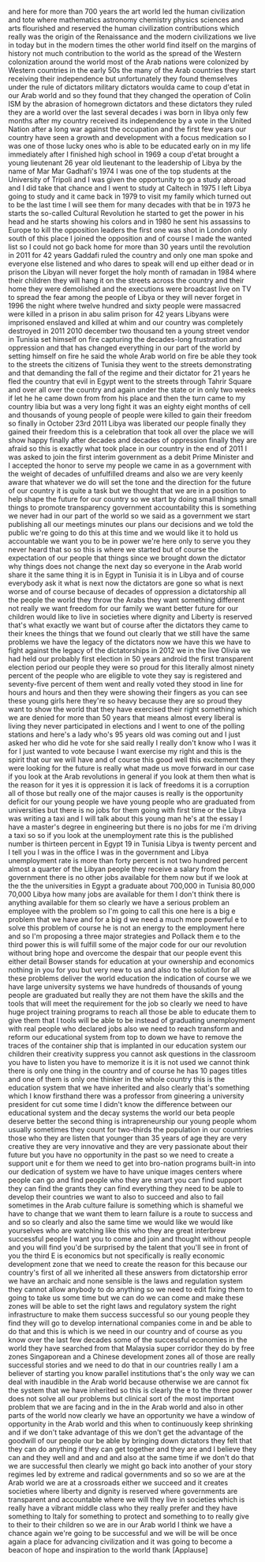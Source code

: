 
and here for more than 700 years the art
world led the human civilization and
tote where mathematics astronomy
chemistry physics sciences and arts
flourished and reserved the human
civilization contributions which really
was the origin of the Renaissance and
the modern civilizations we live in
today but in the modern times the other
world find itself on the margins of
history not much contribution to the
world as the spread of the Western
colonization around the world most of
the Arab nations were colonized by
Western countries in the early 50s the
many of the Arab countries they start
receiving their independence but
unfortunately they found themselves
under the rule of dictators military
dictators woulda came to coup d&#39;etat in
our Arab world and so they found that
they changed the operation of Colin ISM
by the abrasion of homegrown dictators
and these dictators they ruled they are
a world over the last several decades i
was born in libya only few months after
my country received its independence by
a vote in the United Nation after a long
war against the occupation and the first
few years our country have seen a growth
and development with a focus medication
so I was one of those lucky ones who is
able to be educated early on in my life
immediately after I finished high school
in 1969 a coup d&#39;etat brought a young
lieutenant 26 year old lieutenant to the
leadership of Libya by the name of Mar
Mar Gadhafi&#39;s 1974
I was one of the top students at the
University of Tripoli and I was given
the opportunity to go a study abroad and
I did take that chance and I went to
study at Caltech in 1975 I left Libya
going to study and it came back in 1979
to visit my family which turned out to
be the last time I will see them for
many decades with that be in 1973 he
starts the so-called Cultural Revolution
he started to get the power in his head
and he starts showing his colors and in
1980 he sent his assassins to Europe to
kill the opposition leaders the first
one was shot in London only south of
this place I joined the opposition and
of course I made the wanted list so I
could not go back home for more than 30
years until the revolution in 2011 for
42 years Gaddafi ruled the country and
only one man spoke and everyone else
listened and who dares to speak will end
up either dead or in prison the Libyan
will never forget the holy month of
ramadan in 1984 where their children
they will hang it on the streets across
the country and their home they were
demolished and the executions were
broadcast live on TV to spread the fear
among the people of Libya or they will
never forget in 1996 the night where
twelve hundred and sixty people were
massacred were killed in a prison in abu
salim prison for 42 years Libyans were
imprisoned enslaved and killed at whim
and our country was completely destroyed
in 2011 2010 december two thousand ten a
young street vendor in Tunisia
set himself on fire capturing the
decades-long frustration and oppression
and that has changed everything in our
part of the world by setting himself on
fire he said the whole Arab world on
fire be able they took to the streets
the citizens of Tunisia they went to the
streets demonstrating and that demanding
the fall of the regime and their
dictator for 21 years he fled the
country that evil in Egypt went to the
streets through Tahrir Square and over
all over the country and again under the
state or in only two weeks if let he he
came down from from his place and then
the turn came to my country libia but
was a very long fight it was an eighty
eight months of cell and thousands of
young people of people were killed to
gain their freedom so finally in October
23rd 2011 Libya was liberated our people
finally they gained their freedom this
is a celebration that took all over the
place we will show happy finally after
decades and decades of oppression
finally they are afraid so this is
exactly what took place in our country
in the end of 2011 I was asked to join
the first interim government as a debit
Prime Minister and I accepted the honor
to serve my people we came in as a
government with the weight of decades of
unfulfilled dreams and also we are very
keenly aware that whatever we do will
set the tone and the direction for the
future of our country it is quite a task
but we thought that we are in a position
to help shape the future for our country
so we start by doing small things small
things to promote transparency
government accountability this is
something we never had in our part of
the world
so we said as a government we start
publishing all our meetings minutes our
plans our decisions and we told the
public we&#39;re going to do this at this
time and we would like it to hold us
accountable we want you to be in power
we&#39;re here only to serve you they never
heard that so so this is where we
started but of course the expectation of
our people that things since we brought
down the dictator why things does not
change the next day so everyone in the
Arab world share it the same thing it is
in Egypt in Tunisia it is in Libya and
of course everybody ask it what is next
now the dictators are gone so what is
next worse and of course because of
decades of oppression a dictatorship all
the people the world they throw the
Arabs they want something different not
really we want freedom for our family we
want better future for our children
would like to live in societies where
dignity and Liberty is reserved that&#39;s
what exactly we want but of course after
the dictators they came to their knees
the things that we found out clearly
that we still have the same problems we
have the legacy of the dictators now we
have this we have to fight against the
legacy of the dictatorships in 2012 we
in the live Olivia we had held our
probably first election in 50 years
android the first transparent election
period our people they were so proud for
this literally almost ninety percent of
the people who are eligible to vote they
say is registered and seventy-five
percent of them went and really voted
they stood in line for hours and hours
and then they were showing their fingers
as you can see these young girls here
they&#39;re so heavy because they are so
proud they want to show the world that
they have exercised their right
something which we are denied for more
than 50 years that means almost every
liberal is living they never
participated in elections
and I went to one of the polling
stations and here&#39;s a lady who&#39;s 95
years old was coming out and I just
asked her who did he vote for she said
really I really don&#39;t know who I was it
for I just wanted to vote because I want
exercise my right and this is the spirit
that our we will have and of course this
good well this excitement they were
looking for the future is really what
made us move forward in our case if you
look at the Arab revolutions in general
if you look at them then what is the
reason for it yes it is oppression it is
lack of freedoms it is a corruption all
of those but really one of the major
causes is really is the opportunity
deficit for our young people we have
young people who are graduated from
universities but there is no jobs for
them going with first time or the Libya
was writing a taxi and I will talk about
this young man he&#39;s at the essay I have
a master&#39;s degree in engineering but
there is no jobs for me i&#39;m driving a
taxi so so if you look at the
unemployment rate this is the published
number is thirteen percent in Egypt 19
in Tunisia Libya is twenty percent and I
tell you I was in the office I was in
the government and Libya unemployment
rate is more than forty percent is not
two hundred percent almost a quarter of
the Libyan people they receive a salary
from the government there is no other
jobs available for them now but if we
look at the the the universities in
Egypt a graduate about 700,000 in
Tunisia 80,000 70,000 Libya how many
jobs are available for them I don&#39;t
think there is anything available for
them so clearly we have a serious
problem an employee with the problem so
I&#39;m going to call this one here is a big
e problem that we have and for a big d
we need a much more powerful e to solve
this problem of course he is not an
energy to the employment here and so I&#39;m
proposing a three major strategies and
Pollack them e to the third power
this is will fulfill some of the major
code for our our revolution without
bring hope and overcome the despair that
our people event this either detail
Bowser stands for education at your
ownership and economics nothing in you
for you but very new to us and also to
the solution for all these problems
deliver the world education the
indication of course we we have large
university systems we have hundreds of
thousands of young people are graduated
but really they are not them have the
skills and the tools that will meet the
requirement for the job so clearly we
need to have huge project training
programs to reach all those be able to
educate them to give them that I tools
will be able to be instead of graduating
unemployment with real people who
declared jobs also we need to reach
transform and reform our educational
system from top to down we have to
remove the traces of the container ship
that is implanted in our education
system our children their creativity
suppress you cannot ask questions in the
classroom you have to listen you have to
memorize it is it is not used we cannot
think there is only one thing in the
country and of course he has 10 pages
titles and one of them is only one
thinker in the whole country this is the
education system that we have inherited
and also clearly that&#39;s something which
I know firsthand there was a professor
from gineering a university president
for cut some time I didn&#39;t know the
difference between our educational
system and the decay systems the world
our beta people deserve better the
second thing is intrapreneurship our
young people whom usually sometimes they
count for two-thirds the population in
our countries those who they are listen
that younger than 35 years of age they
are very creative they are very
innovative and they are very passionate
about their future but you have no
opportunity in the past so we need to
create a support unit e for them we need
to get into bro-nation programs built-in
into our dedication of system we have to
have unique images centers where people
can go and find
people who they are smart you can find
support they can find the grants they
can find everything they need to be able
to develop their countries we want to
also to succeed and also to fail
sometimes in the Arab culture failure is
something which is shameful we have to
change that we want them to learn
failure is a route to success and and so
so clearly and also the same time we
would like we would like yourselves who
are watching like this who they are
great interbrew successful people I want
you to come and join and thought without
people and you will find you&#39;d be
surprised by the talent that you&#39;ll see
in front of you the third E is economics
but not specifically is really economic
development zone that we need to create
the reason for this because our
country&#39;s first of all we inherited all
these answers from dictatorship error we
have an archaic and none sensible is the
laws and regulation system they cannot
allow anybody to do anything so we need
to edit fixing them to going to take us
some time but we can do we can come and
make these zones will be able to set the
right laws and regulatory system the
right infrastructure to make them
success successful so our young people
they find they will go to develop
international companies come in and be
able to do that and this is which is we
need in our country and of course as you
know over the last few decades some of
the successful economies in the world
they have searched from that Malaysia
super corridor they do by free zones
Singaporean and a Chinese development
zones all of those are really successful
stories and we need to do that in our
countries really I am a believer of
starting you know parallel institutions
that&#39;s the only way we can deal with
inaudible in the Arab world because
otherwise we are cannot fix the system
that we have inherited so this is
clearly the e to the three power does
not solve all our problems but clinical
sort of the most important problem that
we are facing and in the in the Arab
world and also in other parts of the
world now clearly we have an opportunity
we have a window of opportunity in the
Arab world and this
when to continuously keep shrinking and
if we don&#39;t take advantage of this we
don&#39;t get the advantage of the goodwill
of our people our be able by bringing
down dictators they felt that they can
do anything if they can get together and
they are and I believe they can and they
well and and and and also at the same
time if we don&#39;t do that we are
successful then clearly we might go back
into another of your story regimes led
by extreme and radical governments and
so so we are at the Arab world we are at
a crossroads either we succeed and it
creates societies where liberty and
dignity is reserved where governments
are transparent and accountable where we
will they live in societies which is
really have a vibrant middle class who
they really prefer and they have
something to Italy for something to
protect and something to to really give
to their to their children so we are in
our Arab world I think we have a chance
again we&#39;re going to be successful and
we will be will be once again a place
for advancing civilization and it was
going to become a beacon of hope and
inspiration to the world thank
[Applause]

